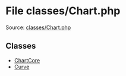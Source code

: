 File classes/Chart.php
=========

Source: [classes/Chart.php](https://github.com/PrestaShop/PrestaShop/blob/1.6.1.3/classes/Chart.php)


Classes
-------

* [ChartCore](class.ChartCore.md)
* [Curve](class.Curve.md)

